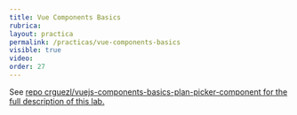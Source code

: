 ```yaml
---
title: Vue Components Basics
rubrica: 
layout: practica
permalink: /practicas/vue-components-basics
visible: true
video: 
order: 27
--- 
```


See <a href="https://github.com/crguezl/vuejs-components-basics-plan-picker-component" target="_blank">repo crguezl/vuejs-components-basics-plan-picker-component for the full description of this lab.
